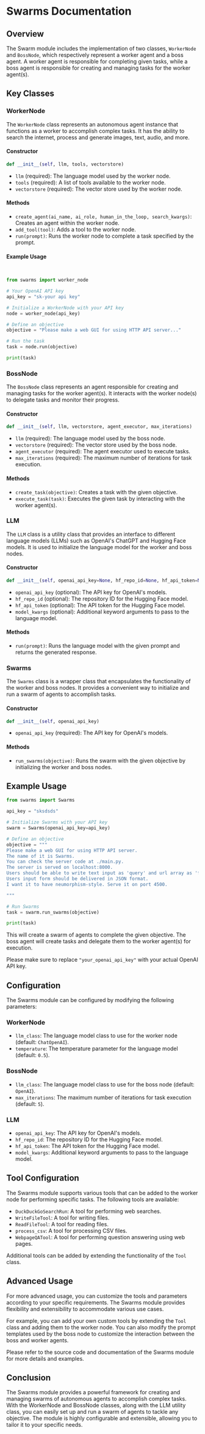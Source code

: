 # Swarms Documentation

## Overview
The Swarm module includes the implementation of two classes, `WorkerNode` and `BossNode`, which respectively represent a worker agent and a boss agent. A worker agent is responsible for completing given tasks, while a boss agent is responsible for creating and managing tasks for the worker agent(s).

## Key Classes

### WorkerNode
The `WorkerNode` class represents an autonomous agent instance that functions as a worker to accomplish complex tasks. It has the ability to search the internet, process and generate images, text, audio, and more.

#### Constructor
```python
def __init__(self, llm, tools, vectorstore)
```
- `llm` (required): The language model used by the worker node.
- `tools` (required): A list of tools available to the worker node.
- `vectorstore` (required): The vector store used by the worker node.

#### Methods
- `create_agent(ai_name, ai_role, human_in_the_loop, search_kwargs)`: Creates an agent within the worker node.
- `add_tool(tool)`: Adds a tool to the worker node.
- `run(prompt)`: Runs the worker node to complete a task specified by the prompt.


#### Example Usage

```python


from swarms import worker_node

# Your OpenAI API key
api_key = "sk-your api key"

# Initialize a WorkerNode with your API key
node = worker_node(api_key)

# Define an objective
objective = "Please make a web GUI for using HTTP API server..."

# Run the task
task = node.run(objective)

print(task)
```

### BossNode
The `BossNode` class represents an agent responsible for creating and managing tasks for the worker agent(s). It interacts with the worker node(s) to delegate tasks and monitor their progress.

#### Constructor
```python
def __init__(self, llm, vectorstore, agent_executor, max_iterations)
```
- `llm` (required): The language model used by the boss node.
- `vectorstore` (required): The vector store used by the boss node.
- `agent_executor` (required): The agent executor used to execute tasks.
- `max_iterations` (required): The maximum number of iterations for task execution.

#### Methods
- `create_task(objective)`: Creates a task with the given objective.
- `execute_task(task)`: Executes the given task by interacting with the worker agent(s).

### LLM
The `LLM` class is a utility class that provides an interface to different language models (LLMs) such as OpenAI's ChatGPT and Hugging Face models. It is used to initialize the language model for the worker and boss nodes.

#### Constructor
```python
def __init__(self, openai_api_key=None, hf_repo_id=None, hf_api_token=None, model_kwargs=None)
```
- `openai_api_key` (optional): The API key for OpenAI's models.
- `hf_repo_id` (optional): The repository ID for the Hugging Face model.
- `hf_api_token` (optional): The API token for the Hugging Face model.
- `model_kwargs` (optional): Additional keyword arguments to pass to the language model.

#### Methods
- `run(prompt)`: Runs the language model with the given prompt and returns the generated response.

### Swarms
The `Swarms` class is a wrapper class that encapsulates the functionality of the worker and boss nodes. It provides a convenient way to initialize and run a swarm of agents to accomplish tasks.

#### Constructor
```python
def __init__(self, openai_api_key)
```
- `openai_api_key` (required): The API key for OpenAI's models.

#### Methods
- `run_swarms(objective)`: Runs the swarm with the given objective by initializing the worker and boss nodes.

## Example Usage
```python
from swarms import Swarms

api_key = "sksdsds"

# Initialize Swarms with your API key
swarm = Swarms(openai_api_key=api_key)

# Define an objective
objective = """
Please make a web GUI for using HTTP API server. 
The name of it is Swarms. 
You can check the server code at ./main.py. 
The server is served on localhost:8000. 
Users should be able to write text input as 'query' and url array as 'files', and check the response. 
Users input form should be delivered in JSON format. 
I want it to have neumorphism-style. Serve it on port 4500.

"""

# Run Swarms
task = swarm.run_swarms(objective)

print(task)
```

This will create a swarm of agents to complete the given objective. The boss agent will create tasks and delegate them to the worker agent(s) for execution.

Please make sure to replace `"your_openai_api_key"` with your actual OpenAI API key.

## Configuration
The Swarms module can be configured by modifying the following parameters:

### WorkerNode
- `llm_class`: The language model class to use for the worker node (default: `ChatOpenAI`).
- `temperature`: The temperature parameter for the language model (default: `0.5`).

### BossNode
- `llm_class`: The language model class to use for the boss node (default: `OpenAI`).
- `max_iterations`: The maximum number of iterations for task execution (default: `5`).

### LLM
- `openai_api_key`: The API key for OpenAI's models.
- `hf_repo_id`: The repository ID for the Hugging Face model.
- `hf_api_token`: The API token for the Hugging Face model.
- `model_kwargs`: Additional keyword arguments to pass to the language model.

## Tool Configuration
The Swarms module supports various tools that can be added to the worker node for performing specific tasks. The following tools are available:

- `DuckDuckGoSearchRun`: A tool for performing web searches.
- `WriteFileTool`: A tool for writing files.
- `ReadFileTool`: A tool for reading files.
- `process_csv`: A tool for processing CSV files.
- `WebpageQATool`: A tool for performing question answering using web pages.

Additional tools can be added by extending the functionality of the `Tool` class.

## Advanced Usage
For more advanced usage, you can customize the tools and parameters according to your specific requirements. The Swarms module provides flexibility and extensibility to accommodate various use cases.

For example, you can add your own custom tools by extending the `Tool` class and adding them to the worker node. You can also modify the prompt templates used by the boss node to customize the interaction between the boss and worker agents.

Please refer to the source code and documentation of the Swarms module for more details and examples.

## Conclusion
The Swarms module provides a powerful framework for creating and managing swarms of autonomous agents to accomplish complex tasks. With the WorkerNode and BossNode classes, along with the LLM utility class, you can easily set up and run a swarm of agents to tackle any objective. The module is highly configurable and extensible, allowing you to tailor it to your specific needs.